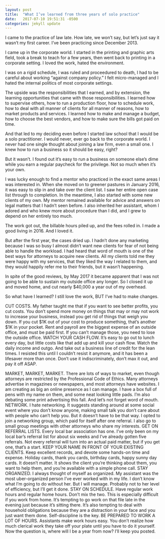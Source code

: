 ```yaml
---
layout: post
title:  "What I’ve learned from three years of solo practice"
date:   2017-07-10 19:51:31 -0500
categories: jekyll update
---
```


I came to the practice of law late. How late, we won’t say, but let’s just say it wasn’t my first career. I’ve been practicing since December 2013.

I came up in the corporate world. I started in the printing and graphic arts field, took a break to teach for a few years, then went back to printing in a corporate setting. I loved the work, hated the environment.

I was on a rigid schedule, I was ruled and proceedured to death, I had to be careful about working “against company policy.” I felt micro-managed and I hated the internal politics of most corporate settings.

The upside was the responsibilities that I earned, and by extension, the learning opportunities that came with those responsibilities. I learned how to supervise others, how to run a production floor, how to schedule work, how to deal with all manner of clients for all manner of reasons, how to market products and services. I learned how to make and manage a budget, how to choose the best vendors, and how to make sure the bills got paid on time.

And that led to my deciding even before I started law school that I would be a solo practitioner. I would never, ever go back to the corporate world. I never had one single thought about joining a law firm, even a small one. I knew how to run a business so it should be easy, right?

But it wasn’t. I found out it’s easy to run a business on someone else’s dime while you earn a regular paycheck for the privilege. Not so much when it’s your own.

I was lucky enough to find a mentor who practiced in the exact same areas I was interested in. When she moved on to greener pastures in January 2016, it was easy to slip in and take over the client list. I saw her entire open case list through to completion. In the meantime, I also started with some new clients of my own. My mentor remained available for advice and answers on legal matters that I hadn’t seen before. I also inherited her assistant, whom I adored and who knew more about procedure than I did, and I grew to depend on her entirely too much.

The work got out, the billable hours piled up, and the fees rolled in. I made a good living in 2016. And I loved it.

But after the first year, the cases dried up. I hadn’t done any marketing because I was so busy I almost didn’t want new clients for fear of not being able to handle the workload. I had heard that word of mouth is one of the best ways for attorneys to acquire new clients. All my clients told me they were happy with my services, that they liked the way I related to them, and they would happily refer me to their friends, but it wasn’t happening.

In spite of the good reviews, by May 2017 it became apparent that I was not going to be able to sustain my outside office any longer. So I closed it up and moved home, and cut nearly $40,000 a year out of my overhead.

So what have I learned? I still love the work, BUT I’ve had to make changes.

CUT COSTS. My father taught me that if you want to see better profits, you cut costs. You don’t spend more money on things that may or may not work to increase your business, instead you get rid of things that weigh you down. If you cut $1K out of your cost to produce something, that’s another $1K in your pocket. Rent and payroll are the biggest expense of an outside office, and must be paid first. If you can’t manage those, you need to lose the outside office.
WATCH YOUR CASH FLOW. It’s easy to go out to lunch every day, but little costs like that add up and kill your cash flow. Watch the daily income and outgo. And take out a business line of credit for the lean times. I resisted this until I couldn’t resist it anymore, and it has been a lifesaver more than once. Don’t use it indiscriminately, don’t max it out, and pay it off ASAP.


MARKET, MARKET, MARKET. There are lots of ways to market, even though attorneys are restricted by the Professional Code of Ethics. Many attorneys advertise in magazines or newspapers, and most attorneys have websites. I am creating as big an online presence as I can manage. I have a box full of pens with my name on them, and some neat looking little pads. I’m also debating some print advertising this fall. And let’s not forget word of mouth.
NETWORK. I hate networking. It suggests standing around at some social event where you don’t know anyone, making small talk you don’t care about with people who can’t help you. But it doesn’t have to be that way. I opted to join a networking group, which paid for itself after one referral. I also go to small group meetings with other attorneys who share my interests.
GET ON REFERRAL LISTS. Every local bar association has one. I’ve only been on my local bar’s referral list for about six weeks and I’ve already gotten five referrals. Not every referral will turn into an actual paid matter, but if you get one, that’s a start.
KEEP YOUR NAME IN FRONT OF YOUR EXISTING CLIENTS. Keep excellent records, and devote some hands-on time and expense. Holiday cards, thank you cards, birthday cards, happy sunny day cards. It doesn’t matter. It shows the client you’re thinking about them, you want to help them, and you’re available with a simple phone call.
STAY ORGANIZED. I always thought of myself as organized. My assistant was the most uber-organized person I’ve ever worked with in my life. I don’t know what I’m going to do without her. But I will manage. Probably not to her level of efficiency, but I’ll get it done.
STAY ON SCHEDULE. Have regular work hours and regular home hours. Don’t mix the two. This is especially difficult if you work from home. It’s tempting to go work on that file late in the evening just because it’s sitting there. It’s also tempting to deal with household obligations because they are a distraction in your face and you just want them done. Self-discipline is the key.
BE PREPARED TO WORK A LOT OF HOURS. Assistants make work hours easy. You don’t realize how much clerical work they take off your plate until you have to do it yourself.
Now the question is, where will I be a year from now? I’ll keep you posted.